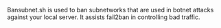 Bansubnet.sh is used to ban subnetworks that are used in botnet attacks against your local server. It assists fail2ban in controlling bad traffic.
